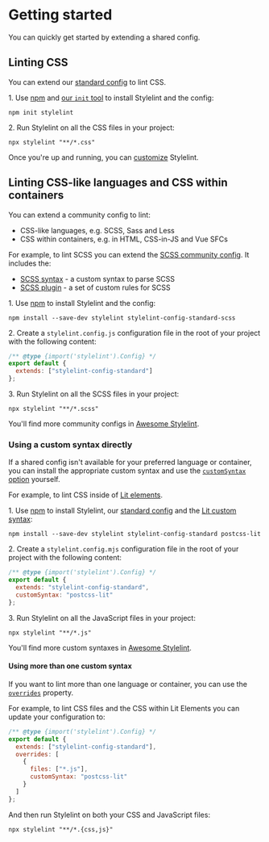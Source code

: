 # Getting started

You can quickly get started by extending a shared config.

## Linting CSS

You can extend our [standard config](https://www.npmjs.com/package/stylelint-config-standard) to lint CSS.

1\. Use [npm](https://docs.npmjs.com/about-npm/) and [our `init` tool](https://www.npmjs.com/package/create-stylelint) to install Stylelint and the config:

```shell
npm init stylelint
```

2\. Run Stylelint on all the CSS files in your project:

```shell
npx stylelint "**/*.css"
```

Once you're up and running, you can [customize](./customize.md) Stylelint.

## Linting CSS-like languages and CSS within containers

You can extend a community config to lint:

- CSS-like languages, e.g. SCSS, Sass and Less
- CSS within containers, e.g. in HTML, CSS-in-JS and Vue SFCs

For example, to lint SCSS you can extend the [SCSS community config](https://www.npmjs.com/package/stylelint-config-standard-scss). It includes the:

- [SCSS syntax](https://www.npmjs.com/package/postcss-scss) - a custom syntax to parse SCSS
- [SCSS plugin](https://www.npmjs.com/package/stylelint-scss) - a set of custom rules for SCSS

1\. Use [npm](https://docs.npmjs.com/about-npm/) to install Stylelint and the config:

```shell
npm install --save-dev stylelint stylelint-config-standard-scss
```

2\. Create a `stylelint.config.js` configuration file in the root of your project with the following content:

```js
/** @type {import('stylelint').Config} */
export default {
  extends: ["stylelint-config-standard"]
};
```

3\. Run Stylelint on all the SCSS files in your project:

```shell
npx stylelint "**/*.scss"
```

You'll find more community configs in [Awesome Stylelint](https://github.com/stylelint/awesome-stylelint#readme).

### Using a custom syntax directly

If a shared config isn't available for your preferred language or container, you can install the appropriate custom syntax and use the [`customSyntax` option](../user-guide/options.md#customsyntax) yourself.

For example, to lint CSS inside of [Lit elements](https://lit.dev/).

1\. Use [npm](https://docs.npmjs.com/about-npm/) to install Stylelint, our [standard config](https://www.npmjs.com/package/stylelint-config-standard) and the [Lit custom syntax](https://www.npmjs.com/package/postcss-lit):

```shell
npm install --save-dev stylelint stylelint-config-standard postcss-lit
```

2\. Create a `stylelint.config.mjs` configuration file in the root of your project with the following content:

```js
/** @type {import('stylelint').Config} */
export default {
  extends: "stylelint-config-standard",
  customSyntax: "postcss-lit"
};
```

3\. Run Stylelint on all the JavaScript files in your project:

```shell
npx stylelint "**/*.js"
```

You'll find more custom syntaxes in [Awesome Stylelint](https://github.com/stylelint/awesome-stylelint#custom-syntaxes).

#### Using more than one custom syntax

If you want to lint more than one language or container, you can use the [`overrides`](configure.md#overrides) property.

For example, to lint CSS files and the CSS within Lit Elements you can update your configuration to:

```js
/** @type {import('stylelint').Config} */
export default {
  extends: ["stylelint-config-standard"],
  overrides: [
    {
      files: ["*.js"],
      customSyntax: "postcss-lit"
    }
  ]
};
```

And then run Stylelint on both your CSS and JavaScript files:

```shell
npx stylelint "**/*.{css,js}"
```
